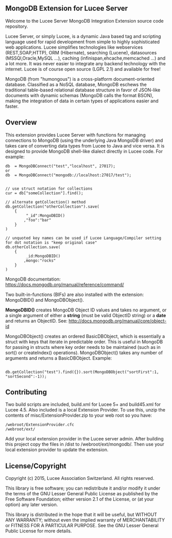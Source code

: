 MongoDB Extension for Lucee Server
-----------------

Welcome to the Lucee Server MongoDB Integration Extension source code repository.

Lucee Server, or simply Lucee, is a dynamic Java based tag and scripting language used for rapid development from simple to highly sophisticated web applications. Lucee simplifies technologies like webservices (REST,SOAP,HTTP), ORM (Hibernate), searching (Lucene), datasources (MSSQl,Oracle,MySQL ...), caching (infinispan,ehcache,memcached ...) and a lot more. It was never easier to integrate any backend technology with the internet.
Lucee is of course open source (LGPL 2.1) and available for free!

MongoDB (from "humongous") is a cross-platform document-oriented database. Classified as a NoSQL database, MongoDB eschews the traditional table-based relational database structure in favor of JSON-like documents with dynamic schemas (MongoDB calls the format BSON), making the integration of data in certain types of applications easier and faster.

Overview
-----------------
This extension provides Lucee Server with functions for managing connections to MongoDB (using the underlying Java MongoDB driver) and takes care of converting data types from Lucee to Java and vice versa. It is designed to provide MongoDB shell-like dialect directly in Lucee code. For example:

<pre><code>db  = MongoDBConnect("test","localhost", 27017);
or
db  = MongoDBConnect("mongodb://localhost:27017/test");


// use struct notation for collections
cur = db["someCollection"].find();

// alternate getCollection() method
db.getCollection("otherCollection").save(
    {
         "_id":MongoDBID()
        ,"foo":"bar"
    }
)

// unquoted key names can be used if Lucee Language/Compiler setting for dot notation is "keep original case"
db.otherCollection.save(
    {
         _id:MongoDBID()
        ,mongo:"rocks"
    }
)
</code></pre>

MongoDB documentation: https://docs.mongodb.org/manual/reference/command/

Two built-in-functions (BIFs) are also installed with the extension: MongoDBID() and MongoDBObject(). 

<strong>MongoDBID()</strong> creates MongoDB Object ID values and takes no argument, or a single argument of either a <strong>string</strong> (must be valid ObjectID string) or a <strong>date</strong> and returns an ObjectID. See: http://docs.mongodb.org/manual/core/object-id

MongoDBObject() creates an ordered BasicDBObject, which is essentially a struct with keys that iterate in predictable order. This is useful in MongoDB for passing in structs where key order needs to be maintained (such as in sort() or createIndex() operations). MongoDBObject() takes any number of arguments and returns a BasicDBObject. Example:

<pre><code>
db.getCollection("test").find({}).sort(MongoDBObject("sortFirst":1, "sortSecond":-1));
</code></pre>


Contributing
-----------------
Two build scripts are included, build.xml for Lucee 5+ and build45.xml for Lucee 4.5. Also included is a local Extension Provider. To use this, unzip the contents of misc/ExtensionProvider.zip to your web root so you have:

<pre><code>/webroot/ExtensionProvider.cfc
/webroot/ext/
</code></pre>

Add your local extension provider in the Lucee server admin. After building this project copy the files in /dist to /webroot/ext/mongodb/. Then use your local extension provider to update the extension.

License/Copyright
-----------------
Copyright (c) 2015, Lucee Association Switzerland. All rights reserved.

This library is free software; you can redistribute it and/or modify it under the terms of the GNU Lesser General Public License as published by the Free Software Foundation; either  version 2.1 of the License, or (at your option) any later version.

This library is distributed in the hope that it will be useful, but WITHOUT ANY WARRANTY; without even the implied warranty of MERCHANTABILITY or FITNESS FOR A PARTICULAR PURPOSE.  See the GNU Lesser General Public License for more details.